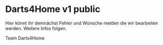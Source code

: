 # Darts4Home v1 public

Hier könnt ihr demnächst Fehler und Wünsche melden die wir bearbeiten werden.
Weitere Infos folgen.

Team Darts4Home

